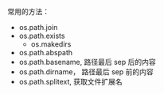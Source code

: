 
常用的方法：

- os.path.join
- os.path.exists
  - os.makedirs
- os.path.abspath
- os.path.basename, 路径最后 sep 后的内容
- os.path.dirname， 路径最后 sep 前的内容
- os.path.splitext, 获取文件扩展名
